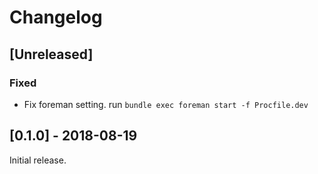 # Changelog

## [Unreleased]

### Fixed

- Fix foreman setting. run `bundle exec foreman start -f Procfile.dev`

## [0.1.0] - 2018-08-19

Initial release.
